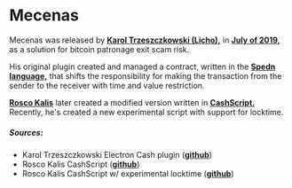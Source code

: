 # Mecenas

Mecenas was released by __[Karol Trzeszczkowski (Licho),](https://github.com/KarolTrzeszczkowski)__ in __[July of 2019,](https://www.reddit.com/r/btc/comments/ccsl6j/mecenas_a_recurring_payment_plugin_for_electron/)__ as a solution for bitcoin patronage exit scam risk.

His original plugin created and managed a contract, written in the __[Spedn language,](https://spedn.readthedocs.io)__ that shifts the responsibility for making the transaction from the sender to the receiver with time and value restriction.

__[Rosco Kalis](https://kalis.me/)__ later created a modified version written in __[CashScript.](https://github.com/Bitcoin-com/cashscript)__ Recently, he's created a new experimental script with support for locktime.

##### Sources:

- Karol Trzeszczkowski Electron Cash plugin (__[github](https://github.com/KarolTrzeszczkowski/Mecenas-recurring-payment-EC-plugin)__)
- Rosco Kalis CashScript (__[github](https://github.com/Bitcoin-com/cashscript/blob/master/examples/mecenas.cash)__)
- Rosco Kalis CashScript w/ experimental locktime (__[github](https://github.com/Bitcoin-com/cashscript/blob/master/examples/mecenas_locktime.cash)__)
